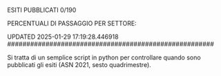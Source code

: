 ESITI PUBBLICATI 0/190 

PERCENTUALI DI PASSAGGIO PER SETTORE:

UPDATED 2025-01-29 17:19:28.446918
###################################################### 

Si tratta di un semplice script in python per controllare quando sono pubblicati gli esiti (ASN 2021, sesto quadrimestre).


